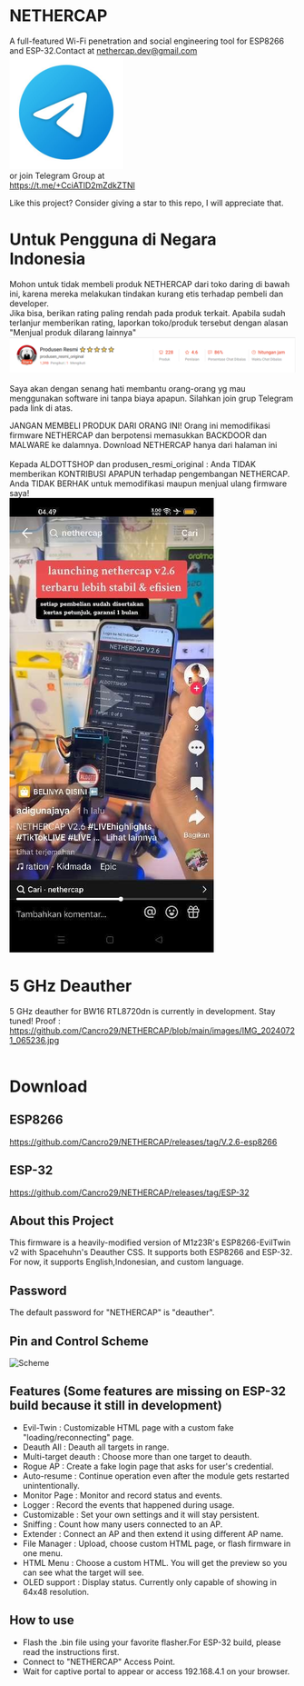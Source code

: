# NETHERCAP
A full-featured Wi-Fi penetration and social engineering tool for ESP8266 and ESP-32.Contact at nethercap.dev@gmail.com <br>
<a href=https://t.me/+CciATlD2mZdkZTNl>
    <img src="images/icon_telegram.jpg" alt="Scheme" width="200"/>
</a>
<br>
or join Telegram Group at <br>
https://t.me/+CciATlD2mZdkZTNl

Like this project? Consider giving a star to this repo, I will appreciate that.
# Untuk Pengguna di Negara Indonesia
Mohon untuk tidak membeli produk NETHERCAP dari toko daring di bawah ini, karena mereka melakukan tindakan kurang etis terhadap pembeli dan developer.<br>
Jika bisa, berikan rating paling rendah pada produk terkait. Apabila sudah terlanjur memberikan rating, laporkan toko/produk tersebut dengan alasan "Menjual produk dilarang lainnya"
![Scheme](images/shopee1.PNG)<br>
<br>
Saya akan dengan senang hati membantu orang-orang yg mau menggunakan software ini tanpa biaya apapun. Silahkan join grup Telegram pada link di atas.

JANGAN MEMBELI PRODUK DARI ORANG INI!
Orang ini memodifikasi firmware NETHERCAP dan berpotensi memasukkan BACKDOOR dan MALWARE ke dalamnya. Download NETHERCAP hanya dari halaman ini
<br><br>Kepada ALDOTTSHOP dan produsen_resmi_original : Anda TIDAK memberikan KONTRIBUSI APAPUN terhadap pengembangan NETHERCAP. Anda TIDAK BERHAK untuk memodifikasi maupun menjual ulang firmware saya!<br>
![Scheme](images/sellermaling.jpg)<br>
# 5 GHz Deauther
5 GHz deauther for BW16 RTL8720dn is currently in development. Stay tuned!
Proof : https://github.com/Cancro29/NETHERCAP/blob/main/images/IMG_20240721_065236.jpg <br><br>
# Download
## ESP8266
https://github.com/Cancro29/NETHERCAP/releases/tag/V.2.6-esp8266
## ESP-32
https://github.com/Cancro29/NETHERCAP/releases/tag/ESP-32

## About this Project
This firmware is a heavily-modified version of M1z23R's ESP8266-EvilTwin v2 with Spacehuhn's Deauther CSS.
It supports both ESP8266 and ESP-32. For now, it supports English,Indonesian, and custom language.

## Password
The default password for "NETHERCAP" is "deauther".
## Pin and Control Scheme
![Scheme](images/NETHERCAP_quickguide.png)
## Features (Some features are missing on ESP-32 build because it still in development)
- Evil-Twin : Customizable HTML page with a custom fake "loading/reconnecting" page.
- Deauth All : Deauth all targets in range.
- Multi-target deauth : Choose more than one target to deauth.
- Rogue AP  : Create a fake login page that asks for user's credential.
- Auto-resume : Continue operation even after the module gets restarted unintentionally.
- Monitor Page : Monitor and record status and events.
- Logger  : Record the events that happened during usage.
- Customizable : Set your own settings and it will stay persistent.
- Sniffing : Count how many users connected to an AP.
- Extender : Connect an AP and then extend it using different AP name.
- File Manager : Upload, choose custom HTML page, or flash firmware in one menu.
- HTML Menu : Choose a custom HTML. You will get the preview so you can see what the target will see.
- OLED support : Display status. Currently only capable of showing in 64x48 resolution.

## How to use
- Flash the .bin file using your favorite flasher.For ESP-32 build, please read the instructions first. 
- Connect to "NETHERCAP" Access Point.
- Wait for captive portal to appear or access 192.168.4.1 on your browser.
